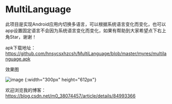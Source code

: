 # MultiLanguage
此项目是实现Android应用内切换多语言，可以根据系统语言变化而变化，也可以app设置固定语言不会因为系统语言变化而变化，如果有帮助到大家希望点下右上角Star，谢谢！

apk下载地址：https://github.com/hnsycsxhzcsh/MultiLanguage/blob/master/myres/multilanguage.apk

效果图

![image](https://github.com/hnsycsxhzcsh/MultiLanguage/blob/master/myres/multilanguage.gif) {:width="300px" height="612px"}

欢迎浏览我的博客：https://blog.csdn.net/m0_38074457/article/details/84993366
